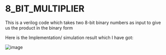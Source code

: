 # 8_BIT_MULTIPLIER
This is a verilog code which takes two 8-bit binary numbers as input to give us the product in the binary form

Here is the Implementation/ simulation result which I have got:

![image](https://user-images.githubusercontent.com/102463812/193131801-38941fc4-dff1-4b23-8a2e-e0e9e4807601.png)

